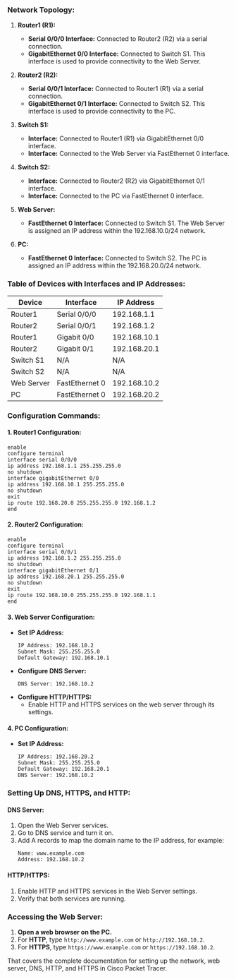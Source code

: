 
### Network Topology:

1. **Router1 (R1):**
    - **Serial 0/0/0 Interface:** Connected to Router2 (R2) via a serial connection.
    - **GigabitEthernet 0/0 Interface:** Connected to Switch S1. This interface is used to provide connectivity to the Web Server.

2. **Router2 (R2):**
    - **Serial 0/0/1 Interface:** Connected to Router1 (R1) via a serial connection.
    - **GigabitEthernet 0/1 Interface:** Connected to Switch S2. This interface is used to provide connectivity to the PC.

3. **Switch S1:**
    - **Interface:** Connected to Router1 (R1) via GigabitEthernet 0/0 interface.
    - **Interface:** Connected to the Web Server via FastEthernet 0 interface.

4. **Switch S2:**
    - **Interface:** Connected to Router2 (R2) via GigabitEthernet 0/1 interface.
    - **Interface:** Connected to the PC via FastEthernet 0 interface.

5. **Web Server:**
    - **FastEthernet 0 Interface:** Connected to Switch S1. The Web Server is assigned an IP address within the 192.168.10.0/24 network.

6. **PC:**
    - **FastEthernet 0 Interface:** Connected to Switch S2. The PC is assigned an IP address within the 192.168.20.0/24 network.


### Table of Devices with Interfaces and IP Addresses:
| Device      | Interface        | IP Address    |
|-------------|------------------|---------------|
| Router1     | Serial 0/0/0     | 192.168.1.1   |
| Router2     | Serial 0/0/1     | 192.168.1.2   |
| Router1     | Gigabit 0/0      | 192.168.10.1  |
| Router2     | Gigabit 0/1      | 192.168.20.1  |
| Switch S1   | N/A              | N/A           |
| Switch S2   | N/A              | N/A           |
| Web Server  | FastEthernet 0   | 192.168.10.2  |
| PC          | FastEthernet 0   | 192.168.20.2  |

### Configuration Commands:
#### 1. **Router1 Configuration:**
```plaintext
enable
configure terminal
interface serial 0/0/0
ip address 192.168.1.1 255.255.255.0
no shutdown
interface gigabitEthernet 0/0
ip address 192.168.10.1 255.255.255.0
no shutdown
exit
ip route 192.168.20.0 255.255.255.0 192.168.1.2
end
```

#### 2. **Router2 Configuration:**
```plaintext
enable
configure terminal
interface serial 0/0/1
ip address 192.168.1.2 255.255.255.0
no shutdown
interface gigabitEthernet 0/1
ip address 192.168.20.1 255.255.255.0
no shutdown
exit
ip route 192.168.10.0 255.255.255.0 192.168.1.1
end
```

#### 3. **Web Server Configuration:**
- **Set IP Address:**
    ```plaintext
    IP Address: 192.168.10.2
    Subnet Mask: 255.255.255.0
    Default Gateway: 192.168.10.1
    ```
- **Configure DNS Server:**
    ```plaintext
    DNS Server: 192.168.10.2
    ```
- **Configure HTTP/HTTPS:**
    - Enable HTTP and HTTPS services on the web server through its settings.

#### 4. **PC Configuration:**
- **Set IP Address:**
    ```plaintext
    IP Address: 192.168.20.2
    Subnet Mask: 255.255.255.0
    Default Gateway: 192.168.20.1
    DNS Server: 192.168.10.2
    ```

### Setting Up DNS, HTTPS, and HTTP:

#### **DNS Server:**
1. Open the Web Server services.
2. Go to DNS service and turn it on.
3. Add A records to map the domain name to the IP address, for example:
    ```plaintext
    Name: www.example.com
    Address: 192.168.10.2
    ```

#### **HTTP/HTTPS:**
1. Enable HTTP and HTTPS services in the Web Server settings.
2. Verify that both services are running.

### Accessing the Web Server:

1. **Open a web browser on the PC.**
2. For **HTTP**, type `http://www.example.com` or `http://192.168.10.2`.
3. For **HTTPS**, type `https://www.example.com` or `https://192.168.10.2`.

That covers the complete documentation for setting up the network, web server, DNS, HTTP, and HTTPS in Cisco Packet Tracer.
